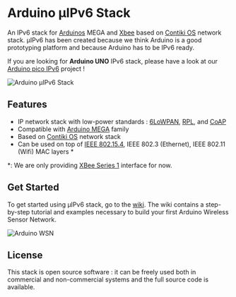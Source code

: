 Arduino µIPv6 Stack
=================

An IPv6 stack for [Arduinos](http://www.arduino.cc/) MEGA and [Xbee](http://www.digi.com/en/products/wireless/point-multipoint/xbee-series1-module) 
based on [Contiki OS](http://www.contiki-os.org/) network stack. µIPv6 has been created because
we think Arduino is a good prototyping platform and because Arduino has to be IPv6 ready.

If you are looking for **Arduino UNO** IPv6 stack, please have a look at our [Arduino pico IPv6](https://github.com/telecombretagne/Arduino-pIPv6Stack) project !

![Arduino µIPv6 Stack](http://departements.telecom-bretagne.eu/data/rsm/stack%20diagram.png)


Features
--------


* IP network stack with low-power standards : [6LoWPAN](http://datatracker.ietf.org/wg/6lowpan/charter/), [RPL](http://tools.ietf.org/html/rfc6550), and [CoAP](http://datatracker.ietf.org/doc/draft-ietf-core-coap/)
* Compatible with [Arduino MEGA](http://arduino.cc/en/Main/ArduinoBoardMega2560) family
* Based on [Contiki OS](http://www.contiki-os.org/) network stack
* Can be used on top of [IEEE 802.15.4](http://www.digi.com/products/wireless-wired-embedded-solutions/zigbee-rf-modules/point-multipoint-rfmodules/xbee-series1-module), IEEE 802.3 (Ethernet), IEEE 802.11 (Wifi) MAC layers *

*: We are only providing [XBee Series 1](http://www.digi.com/products/wireless-wired-embedded-solutions/zigbee-rf-modules/point-multipoint-rfmodules/xbee-series1-module) interface for now.

Get Started
-----------

To get started using µIPv6 stack, go to the [wiki](https://github.com/telecombretagne/Arduino-IPv6Stack/wiki). The wiki
contains a step-by-step tutorial and examples necessary to build your first Arduino Wireless Sensor Network.

![Arduino WSN](http://departements.telecom-bretagne.eu/data/rsm/heterogeneous%20wsn%20arch.png)


License
-------
 
This stack is open source software : it can be freely used both in commercial and non-commercial systems and the full source code is available.
